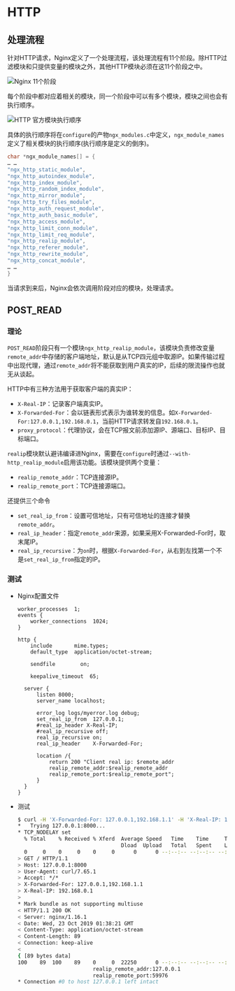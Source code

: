 # HTTP

## 处理流程

针对HTTP请求，Nginx定义了一个处理流程，该处理流程有11个阶段。除HTTP过滤模块和只提供变量的模块之外，其他HTTP模块必须在这11个阶段之中。

![Nginx 11个阶段]()

每个阶段中都对应着相关的模块，同一个阶段中可以有多个模块，模块之间也会有执行顺序。

![HTTP 官方模块执行顺序]()

具体的执行顺序将在`configure`的产物`ngx_modules.c`中定义，`ngx_module_names`定义了相关模块的执行顺序(执行顺序是定义的倒序)。

```c
char *ngx_module_names[] = {
… …
"ngx_http_static_module",
"ngx_http_autoindex_module",
"ngx_http_index_module",
"ngx_http_random_index_module",
"ngx_http_mirror_module",
"ngx_http_try_files_module",
"ngx_http_auth_request_module",
"ngx_http_auth_basic_module",
"ngx_http_access_module",
"ngx_http_limit_conn_module",
"ngx_http_limit_req_module",
"ngx_http_realip_module",
"ngx_http_referer_module",
"ngx_http_rewrite_module",
"ngx_http_concat_module",
… …
}
```

当请求到来后，Nginx会依次调用阶段对应的模块，处理请求。

## POST_READ

### 理论

`POST_READ`阶段只有一个模块`ngx_http_realip_module`，该模块负责修改变量`remote_addr`中存储的客户端地址，默认是从TCP四元组中取源IP。如果传输过程中出现代理，通过`remote_addr`将不能获取到用户真实的IP，后续的限流操作也就无从谈起。

HTTP中有三种方法用于获取客户端的真实IP：

- `X-Real-IP`：记录客户端真实IP。
- `X-Forwarded-For`：会以链表形式表示为谁转发的信息。如`X-Forwarded-For:127.0.0.1,192.168.0.1`，当前HTTP请求转发自`192.168.0.1`。
- `proxy_protocol`：代理协议，会在TCP报文前添加源IP、源端口、目标IP、目标端口。

`realip`模块默认避讳编译进Nginx，需要在`configure`时通过`--with-http_realip_module`启用该功能。该模块提供两个变量：

- `realip_remote_addr`：TCP连接源IP。
- `realip_remote_port`：TCP连接源端口。

还提供三个命令

- `set_real_ip_from`：设置可信地址，只有可信地址的连接才替换`remote_addr`。
- `real_ip_header`：指定`remote_addr`来源，如果采用X-Forwarded-For时，取末尾IP。
- `real_ip_recursive`：为`on`时，根据`X-Forwarded-For`，从右到左找第一个不是`set_real_ip_from`指定的IP。

### 测试

- Nginx配置文件

  ```nginx
  worker_processes  1;
  events {
      worker_connections  1024;
  }
  
  http {
      include       mime.types;
      default_type  application/octet-stream;
  
      sendfile        on;
  
      keepalive_timeout  65;
  
  	server {
  		listen 8000;
  		server_name localhost;
  
  		error_log logs/myerror.log debug;
  		set_real_ip_from  127.0.0.1;
  		#real_ip_header X-Real-IP;
  		#real_ip_recursive off;
  		real_ip_recursive on;
  		real_ip_header    X-Forwarded-For;
  
  		location /{
  			return 200 "Client real ip: $remote_addr
  			realip_remote_addr:$realip_remote_addr
  			realip_remote_port:$realip_remote_port"; 
  		}
  	}
  }
  ```

- 测试

  ```bash
  $ curl -H 'X-Forwarded-For: 127.0.0.1,192.168.1.1' -H 'X-Real-IP: 192.168.0.1' -v http://127.0.0.1:8000/
  *   Trying 127.0.0.1:8000...
  * TCP_NODELAY set
    % Total    % Received % Xferd  Average Speed   Time    Time     Time  Current
                                   Dload  Upload   Total   Spent    Left  Speed
    0     0    0     0    0     0      0      0 --:--:-- --:--:-- --:--:--     0* Connected to 127.0.0.1 (127.0.0.1) port 8000 (#0)
  > GET / HTTP/1.1
  > Host: 127.0.0.1:8000
  > User-Agent: curl/7.65.1
  > Accept: */*
  > X-Forwarded-For: 127.0.0.1,192.168.1.1
  > X-Real-IP: 192.168.0.1
  >
  * Mark bundle as not supporting multiuse
  < HTTP/1.1 200 OK
  < Server: nginx/1.16.1
  < Date: Wed, 23 Oct 2019 01:38:21 GMT
  < Content-Type: application/octet-stream
  < Content-Length: 89
  < Connection: keep-alive
  <
  { [89 bytes data]
  100    89  100    89    0     0  22250      0 --:--:-- --:--:-- --:--:-- 89000Client real ip: 192.168.1.1
                          realip_remote_addr:127.0.0.1
                          realip_remote_port:59976
  * Connection #0 to host 127.0.0.1 left intact
  ```

## 



